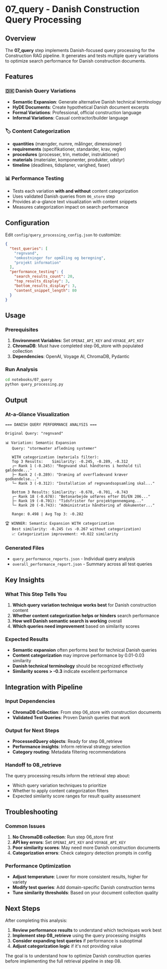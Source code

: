 # 07_query - Danish Construction Query Processing

## Overview

The **07_query** step implements Danish-focused query processing for the Construction RAG pipeline. It generates and tests multiple query variations to optimize search performance for Danish construction documents.

## Features

### 🇩🇰 Danish Query Variations
- **Semantic Expansion**: Generate alternative Danish technical terminology
- **HyDE Documents**: Create hypothetical Danish document excerpts
- **Formal Variations**: Professional, official construction language
- **Informal Variations**: Casual contractor/builder language

### 🏷️ Content Categorization
- **quantities** (mængder, numre, målinger, dimensioner)
- **requirements** (specifikationer, standarder, krav, regler)
- **procedures** (processer, trin, metoder, instruktioner)
- **materials** (materialer, komponenter, produkter, udstyr)
- **timeline** (deadlines, tidsplaner, varighed, faser)

### 📊 Performance Testing
- Tests each variation **with and without** content categorization
- Uses validated Danish queries from `06_store` step
- Provides at-a-glance text visualization with content snippets
- Measures categorization impact on search performance

## Configuration

Edit `config/query_processing_config.json` to customize:

```json
{
  "test_queries": [
    "regnvand",
    "omkostninger for opmåling og beregning", 
    "projekt information"
  ],
  "performance_testing": {
    "search_results_count": 20,
    "top_results_display": 3,
    "bottom_results_display": 3,
    "content_snippet_length": 80
  }
}
```

## Usage

### Prerequisites
1. **Environment Variables**: Set `OPENAI_API_KEY` and `VOYAGE_API_KEY`
2. **ChromaDB**: Must have completed step 06_store with populated collection
3. **Dependencies**: OpenAI, Voyage AI, ChromaDB, Pydantic

### Run Analysis
```bash
cd notebooks/07_query
python query_processing.py
```

## Output

### At-a-Glance Visualization
```
=== DANISH QUERY PERFORMANCE ANALYSIS ===

Original Query: "regnvand"

📊 Variation: Semantic Expansion
   Query: "stormwater afledning systemer"
   
   WITH categorization (materials filter):
   Top 3 Results:    Similarity: -0.245, -0.289, -0.312
   ┌─ Rank 1 (-0.245): "Regnvand skal håndteres i henhold til gældende..."
   ├─ Rank 2 (-0.289): "Dræning af overfladevand kræver godkendelse..."  
   └─ Rank 3 (-0.312): "Installation af regnvandsopsamling skal..."
   
   Bottom 3 Results: Similarity: -0.678, -0.701, -0.743
   ┌─ Rank 18 (-0.678): "Betonarbejde udføres efter DS/EN 206..."
   ├─ Rank 19 (-0.701): "Tidsfrister for projektgennemgang..."
   └─ Rank 20 (-0.743): "Administrativ håndtering af dokumenter..."
   
   Range: 0.498 | Avg Top 3: -0.282

🏆 WINNER: Semantic Expansion WITH categorization
   Best similarity: -0.245 (vs -0.267 without categorization)
   📈 Categorization improvement: +0.022 similarity
```

### Generated Files
- `query_performance_reports.json` - Individual query analysis
- `overall_performance_report.json` - Summary across all test queries

## Key Insights

### What This Step Tells You
1. **Which query variation technique works best** for Danish construction content
2. **Whether content categorization helps or hinders** search performance  
3. **How well Danish semantic search is working** overall
4. **Which queries need improvement** based on similarity scores

### Expected Results
- **Semantic expansion** often performs best for technical Danish queries
- **Content categorization** may improve performance by 0.01-0.03 similarity
- **Danish technical terminology** should be recognized effectively
- **Similarity scores > -0.3** indicate excellent performance

## Integration with Pipeline

### Input Dependencies
- **ChromaDB Collection**: From step 06_store with construction documents
- **Validated Test Queries**: Proven Danish queries that work

### Output for Next Steps
- **ProcessedQuery objects**: Ready for step 08_retrieve
- **Performance insights**: Inform retrieval strategy selection
- **Category routing**: Metadata filtering recommendations

### Handoff to 08_retrieve
The query processing results inform the retrieval step about:
- Which query variation techniques to prioritize
- Whether to apply content categorization filters
- Expected similarity score ranges for result quality assessment

## Troubleshooting

### Common Issues
1. **No ChromaDB collection**: Run step 06_store first
2. **API key errors**: Set `OPENAI_API_KEY` and `VOYAGE_API_KEY`
3. **Poor similarity scores**: May need more Danish construction documents
4. **Categorization errors**: Check category detection prompts in config

### Performance Optimization
- **Adjust temperature**: Lower for more consistent results, higher for variety
- **Modify test queries**: Add domain-specific Danish construction terms
- **Tune similarity thresholds**: Based on your document collection quality

## Next Steps

After completing this analysis:
1. **Review performance results** to understand which techniques work best
2. **Implement step 08_retrieve** using the query processing insights
3. **Consider expanding test queries** if performance is suboptimal
4. **Adjust categorization logic** if it's not providing value

The goal is to understand how to optimize Danish construction queries before implementing the full retrieval pipeline in step 08. 